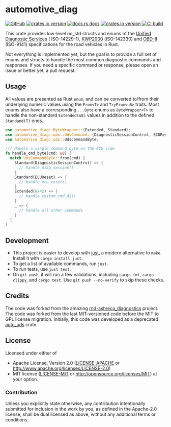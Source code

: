 # automotive_diag

[![GitHub](https://img.shields.io/badge/github-nyurik/automotive_diag-8da0cb?logo=github)](https://github.com/nyurik/automotive_diag)
[![crates.io version](https://img.shields.io/crates/v/automotive_diag.svg)](https://crates.io/crates/automotive_diag)
[![docs.rs docs](https://docs.rs/automotive_diag/badge.svg)](https://docs.rs/automotive_diag)
[![crates.io version](https://img.shields.io/crates/l/automotive_diag.svg)](https://github.com/nyurik/automotive_diag/blob/main/LICENSE-APACHE)
[![CI build](https://github.com/nyurik/automotive_diag/actions/workflows/ci.yml/badge.svg)](https://github.com/nyurik/automotive_diag/actions)

This crate provides low-level no_std structs and enums of
the [Unified Diagnostic Services](https://en.wikipedia.org/wiki/Unified_Diagnostic_Services) (
ISO-14229-1), [KWP2000](https://en.wikipedia.org/wiki/Keyword_Protocol_2000) (ISO-142330)
and [OBD-II](https://en.wikipedia.org/wiki/On-board_diagnostics) (ISO-9141) specifications for the road vehicles in
Rust.

Not everything is implemented yet, but the goal is to provide a full set of enums and structs to handle the most common
diagnostic commands and responses. If you need a specific command or response, please open an issue or better yet, a
pull request.

## Usage

All values are presented as Rust `enum`, and can be converted to/from their underlying numeric values using
the `From<T>` and `TryFrom<u8>` traits. Most enums also have a corresponding `...Byte` enums as `ByteWrapper<T>` to
handle the non-standard `Extended(u8)` values in addition to the defined `Standand(T)` ones.

```rust
use automotive_diag::ByteWrapper::{Extended, Standard};
use automotive_diag::uds::UdsCommand::{DiagnosticSessionControl, ECUReset};
use automotive_diag::uds::UdsCommandByte;

/// Handle a single command byte on the ECU side
fn handle_cmd_byte(cmd: u8) {
  match UdsCommandByte::from(cmd) {
    Standard(DiagnosticSessionControl) => {
      // handle_diag_session()
    }
    Standard(ECUReset) => {
      // handle_ecu_reset()
    }
    Extended(0x42) => {
      // handle_custom_cmd_42()
    }
    _ => {
      // handle all other commands
    }
  }
}
```

## Development

* This project is easier to develop with [just](https://github.com/casey/just#readme), a modern alternative to `make`.
  Install it with `cargo install just`.
* To get a list of available commands, run `just`.
* To run tests, use `just test`.
* On `git push`, it will run a few validations, including `cargo fmt`, `cargo clippy`, and `cargo test`.
  Use `git push --no-verify` to skip these checks.

## Credits

The code was forked from the amazing [rnd-ash/ecu_diagnostics](https://github.com/rnd-ash/ecu_diagnostics) project. The
code was forked from the last MIT-versioned code before the MIT to GPL license migration. Initially, this code was
developed as a deprecated [auto_uds](https://crates.io/crates/auto_uds) crate.

## License

Licensed under either of

* Apache License, Version 2.0 ([LICENSE-APACHE](LICENSE-APACHE) or <http://www.apache.org/licenses/LICENSE-2.0>)
* MIT license ([LICENSE-MIT](LICENSE-MIT) or <http://opensource.org/licenses/MIT>)
  at your option.

### Contribution

Unless you explicitly state otherwise, any contribution intentionally
submitted for inclusion in the work by you, as defined in the
Apache-2.0 license, shall be dual licensed as above, without any
additional terms or conditions.
